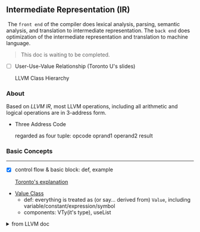 ## Intermediate Representation (IR)

​	The `front end` of the compiler does lexical analysis, parsing, semantic analysis, and translation to intermediate representation. The `back end` does optimization of the intermediate representation and translation to machine language.

>  This doc is waiting to be completed.

- [ ] User-Use-Value Relationship (Toronto U's slides)

  LLVM Class Hierarchy

### About

Based on *LLVM IR*, most LLVM operations, including all arithmetic and logical operations are in 3-address form.

- Three Address Code

  regarded as four tuple: opcode oprand1 operand2 result

### Basic Concepts

---

- [x] control flow & basic block: def, example

  [Toronto's explanation](https://www.cs.toronto.edu/~david/course-notes/csc110-111/15-graphs/07-control-flow-graphs.html)

- [Value Class](https://llvm.org/doxygen/Value_8h_source.html)
  - def: everything is treated as (or say... derived from) `Value`, including variable/constant/expression/symbol
  - components: VTy(it's type), useList

<details>
	<summary> from LLVM doc </summary>
```
 	This is a very important LLVM class. It is the base class of all values
computed by a program that may be used as operands to other values. Value is
the super class of other important classes such as Instruction and Function.
All Values have a Type. Type is not a subclass of Value. Some values can
have a name and they belong to some Module.  Setting the name on the Value
automatically updates the module's symbol table.

 	Every value has a "use list" that keeps track of which other Values are
using this Value. 	
																																				
```
</details>
- Use & User

  `Use` is made to describe IR instructions' relations, including prev/next/parent(user node)

  i.e. represents the edge between a [Value](https://llvm.org/doxygen/classllvm_1_1Value.html) definition and its users.

  - Instructions are the largest class of Users.
  - Constants may be users of other constants (think arrays and stuff)

```
%2 = add %1, 0
%3 = mul %2, 2
```

the instruction %2 = add %1, 0 can be regarded as a value(usee), and the user is %3 = mul %2, 2

Thus, we can directly see that **User** (regarded as abstract class) is also a kind of **Value**.

~~Normally, the user of a value is always an instruction? (~~

### IR Type

1. void Type

2. Function Type

   ```
   <returntype> (<parameter list>)
   ```

   e.g. i32 (i32), i32 (i8*, ...) * /* it's a function pointer, i.e. points to a function*/

3. Fist class Type

   - Integer Type
   - Pointer Type: there is no void\* or label\*
   - etc.

4. Label Type

5. Aggregated Type

   - Array Type (e.g. [40 x i32])
   - Structure Type

### Constants

1. bool constant: true/false
2. int constant: contains neg number
3. null constant: null pointer


*mentioned that constants will be treated as **operands** in my repo




### Instruction



```mermaid
graph LR
	V[Value]-->U[User];
	V-->O[Operands];
end
```


